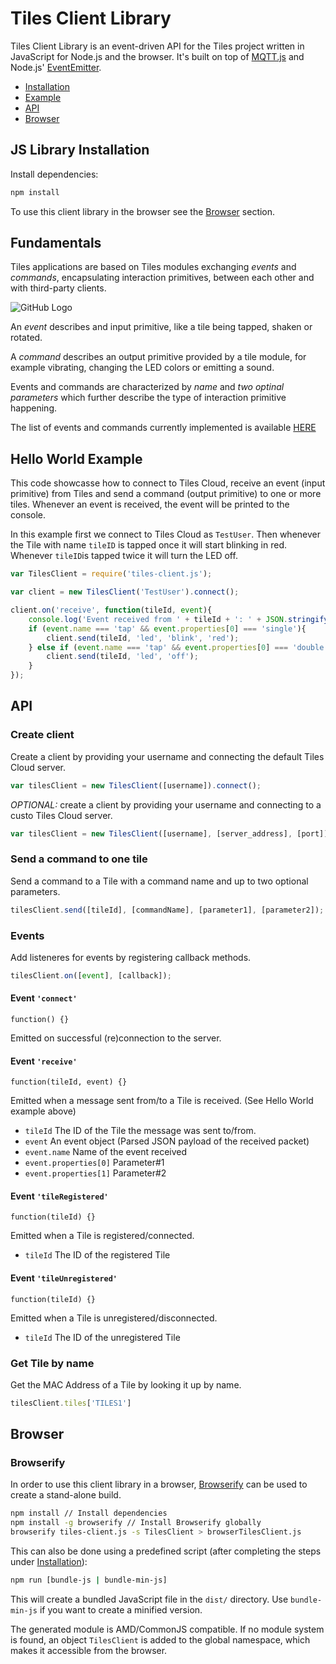 # Tiles Client Library

Tiles Client Library is an event-driven API for the Tiles project written in JavaScript for Node.js and the browser. It's built on top of [MQTT.js](https://github.com/mqttjs/MQTT.js) and Node.js' [EventEmitter](https://github.com/Gozala/events).

* [Installation](#Installation)
* [Example](#Example)
* [API](#API)
* [Browser](#Browser)

<a name="Installation"></a>
## JS Library Installation

Install dependencies:
```sh
npm install
```

To use this client library in the browser see the [Browser](#Browser) section.

## Fundamentals 

Tiles applications are based on Tiles modules exchanging *events* and *commands*, encapsulating interaction primitives, between each other and with third-party clients. 

![GitHub Logo](/imgs/events-commands.png)

An *event* describes and input primitive, like a tile being tapped, shaken or rotated. 

A *command* describes an output primitive provided by a tile module, for example vibrating, changing the LED colors or emitting a sound.

Events and commands are characterized by *name* and *two optinal parameters* which further describe the type of interaction primitive happening.

The list of events and commands currently implemented is available [HERE](https://docs.google.com/spreadsheets/d/1b0ByrMQosh1BtK5hjAW2eLOzJf7y3-SCpFSCwuzxlRg/edit?usp=sharing)

<a name="Example"></a>
## Hello World Example

This code showcasse how to connect to Tiles Cloud, receive an event (input primitive) from Tiles and send a command (output primitive) to one or more tiles. Whenever an event is received, the event will be printed to the console.

In this example first we connect to Tiles Cloud as `TestUser`. Then whenever the Tile with name `tileID` is tapped once it will start blinking in red. Whenever `tileID`is tapped twice it will turn the LED off.

```js
var TilesClient = require('tiles-client.js');

var client = new TilesClient('TestUser').connect();

client.on('receive', function(tileId, event){
	console.log('Event received from ' + tileId + ': ' + JSON.stringify(event));
    if (event.name === 'tap' && event.properties[0] === 'single'){
    	client.send(tileId, 'led', 'blink', 'red');
    } else if (event.name === 'tap' && event.properties[0] === 'double'){
    	client.send(tileId, 'led', 'off');
    }
});
```

<a name="API"></a>
## API

### Create client
Create a client by providing your username and connecting the default Tiles Cloud server.
```javascript
var tilesClient = new TilesClient([username]).connect();
```

*OPTIONAL:* create a client by providing your username and connecting to a custo Tiles Cloud server.
```javascript
var tilesClient = new TilesClient([username], [server_address], [port]).connect();
```

### Send a command to one tile
Send a command to a Tile with a command name and up to two optional parameters.
```javascript
tilesClient.send([tileId], [commandName], [parameter1], [parameter2]);
```

### Events

Add listeneres for events by registering callback methods.
```javascript
tilesClient.on([event], [callback]);
```

#### Event `'connect'`

`function() {}`

Emitted on successful (re)connection to the server.

#### Event `'receive'`

`function(tileId, event) {}`

Emitted when a message sent from/to a Tile is received. (See Hello World example above)
* `tileId` The ID of the Tile the message was sent to/from.
* `event` An event object (Parsed JSON payload of the received packet)
* `event.name` Name of the event received
* `event.properties[0]` Parameter#1
* `event.properties[1]` Parameter#2

#### Event `'tileRegistered'`

`function(tileId) {}`

Emitted when a Tile is registered/connected.
* `tileId` The ID of the registered Tile

#### Event `'tileUnregistered'`

`function(tileId) {}`

Emitted when a Tile is unregistered/disconnected.
* `tileId` The ID of the unregistered Tile

<a name="GetTileByName"></a>
### Get Tile by name
Get the MAC Address of a Tile by looking it up by name.
```javascript
tilesClient.tiles['TILES1']
```

<a name="Browser"></a>
## Browser

### Browserify

In order to use this client library in a browser, [Browserify](https://github.com/substack/node-browserify) can be used to create a stand-alone build.

```sh
npm install // Install dependencies
npm install -g browserify // Install Browserify globally
browserify tiles-client.js -s TilesClient > browserTilesClient.js
```

This can also be done using a predefined script (after completing the steps under [Installation](#Installation)):

```sh
npm run [bundle-js | bundle-min-js]
```

This will create a bundled JavaScript file in the ``dist/`` directory. Use ``bundle-min-js`` if you want to create a minified version.

The generated module is AMD/CommonJS compatible. If no module system is found, an object ``TilesClient`` is added to the global namespace, which makes it accessible from the browser.